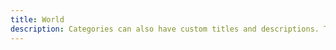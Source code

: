 ```yaml
---
title: World
description: Categories can also have custom titles and descriptions. The description of the mundo category lives in `content/categories/animals/_index.md`.
---
```

